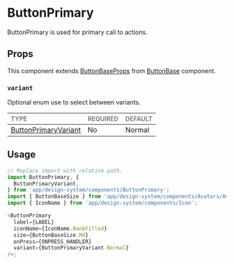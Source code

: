 # ButtonPrimary

ButtonPrimary is used for primary call to actions.

## Props

This component extends [ButtonBaseProps](../ButtonBase/ButtonBase.types.ts#L14) from [ButtonBase](../ButtonBase/ButtonBase.tsx) component.

### `variant`

Optional enum use to select between variants.

| <span style="color:gray;font-size:14px">TYPE</span> | <span style="color:gray;font-size:14px">REQUIRED</span> | <span style="color:gray;font-size:14px">DEFAULT</span> |
| :-------------------------------------------------- | :------------------------------------------------------ | :----------------------------------------------------- |
| [ButtonPrimaryVariant](./ButtonPrimary.types.ts#L7) | No                                                      | Normal                                                 |

## Usage

```javascript
// Replace import with relative path.
import ButtonPrimary, {
  ButtonPrimaryVariant,
} from 'app/design-system/components/ButtonPrimary';
import { ButtonBaseSize } from 'app/design-system/components/Avatars/Avatar/foundation/AvatarBase';
import { IconName } from 'app/design-system/components/Icon';

<ButtonPrimary
  label={LABEL}
  iconName={IconName.BankFilled}
  size={ButtonBaseSize.Md}
  onPress={ONPRESS_HANDLER}
  variant={ButtonPrimaryVariant.Normal}
/>;
```
